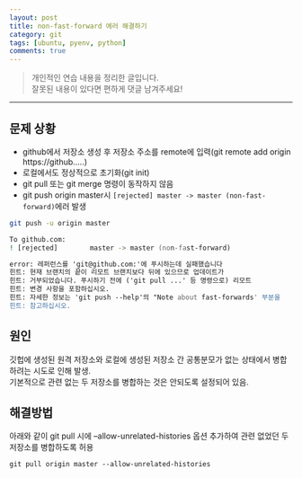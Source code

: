```yaml
---
layout: post
title: non-fast-forward 에러 해결하기
category: git
tags: [ubuntu, pyenv, python]
comments: true
---
```


> 개인적인 연습 내용을 정리한 글입니다.     
잘못된 내용이 있다면 편하게 댓글 남겨주세요!  


<hr>


## 문제 상황

- github에서 저장소 생성 후 저장소 주소를 remote에 입력(git remote add origin https://github…..)
- 로컬에서도 정상적으로 초기화(git init)
- git pull 또는 git merge 명령이 동작하지 않음
- git push origin master시 `[rejected] master -> master (non-fast-forward)`에러 발생


```zsh
git push -u origin master  

To github.com:
! [rejected]        master -> master (non-fast-forward)

error: 레퍼런스를 'git@github.com:'에 푸시하는데 실패했습니다
힌트: 현재 브랜치의 끝이 리모트 브랜치보다 뒤에 있으므로 업데이트가
힌트: 거부되었습니다. 푸시하기 전에 ('git pull ...' 등 명령으로) 리모트
힌트: 변경 사항을 포함하십시오.
힌트: 자세한 정보는 'git push --help'의 "Note about fast-forwards' 부분을
힌트: 참고하십시오.
```

## 원인

깃헙에 생성된 원격 저장소와 로컬에 생성된 저장소 간 공통분모가 없는 상태에서 병합하려는 시도로 인해 발생.<br>
기본적으로 관련 없는 두 저장소를 병합하는 것은 안되도록 설정되어 있음.

## 해결방법

아래와 같이 git pull 시에 –allow-unrelated-histories 옵션 추가하여 관련 없었던 두 저장소를 병합하도록 허용

`git pull origin master --allow-unrelated-histories`
